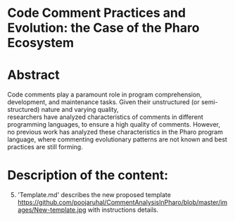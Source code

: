 # Code Comment Practices and Evolution: the Case of the Pharo Ecosystem

# Abstract

Code comments play a paramount role in program comprehension, development, and maintenance tasks.
    Given their unstructured (or semi-structured)  nature and varying quality,  
     researchers have analyzed characteristics of comments in different programming languages, to ensure a high quality of comments.
    However, no previous work has analyzed these characteristics in the Pharo program language,
    where commenting evolutionary patterns are not known and best practices are still forming.

# Description of the content:

5. 'Template.md' describes the new proposed template https://github.com/poojaruhal/CommentAnalysisInPharo/blob/master/images/New-template.jpg with instructions details.
